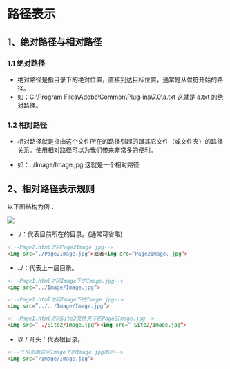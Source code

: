 # 路径表示

## 1、绝对路径与相对路径

### 1.1 绝对路径

- 绝对路径是指目录下的绝对位置，直接到达目标位置，通常是从盘符开始的路径。
- 如：C:\Program Files\Adobe\Common\Plug-ins\7.0\a.txt 这就是 a.txt 的绝对路径。

### 1.2 相对路径

- 相对路径就是指由这个文件所在的路径引起的跟其它文件（或文件夹）的路径关系。使用相对路径可以为我们带来非常多的便利。

- 如：../Image/Image.jpg 这就是一个相对路径

## 2、相对路径表示规则

以下图结构为例：

![](https://img-blog.csdn.net/20180524234334794?watermark/2/text/aHR0cHM6Ly9ibG9nLmNzZG4ubmV0L3FxXzM0NzY5NTcz/font/5a6L5L2T/fontsize/400/fill/I0JBQkFCMA==/dissolve/70)

- ./：代表目前所在的目录。(通常可省略)

```HTML
<!--Page2.html访问Page2Image.jpg-->
<img src=”./Page2Image.jpg”>或者<img src=”Page2Image. jpg”>
```

- ../：代表上一层目录。

```HTML
<!--Page1.html访问Image下的Image.jpg-->
<img src=”../Image/Image.jpg”>

<!--Page2.html访问Image下的Image.jpg-->
<img src=”../../Image/Image.jpg”>

<!--Page1.html访问Site2文件夹下的Page2Image.jpg-->
<img src=” ./Site2/Image.jpg”><img src=” Site2/Image.jpg”>
```

- 以 / 开头：代表根目录。

```HTML
<!--任何页面访问Image下的Image.jpg图片-->
<img src=”/Image/Image.jpg”>
```

